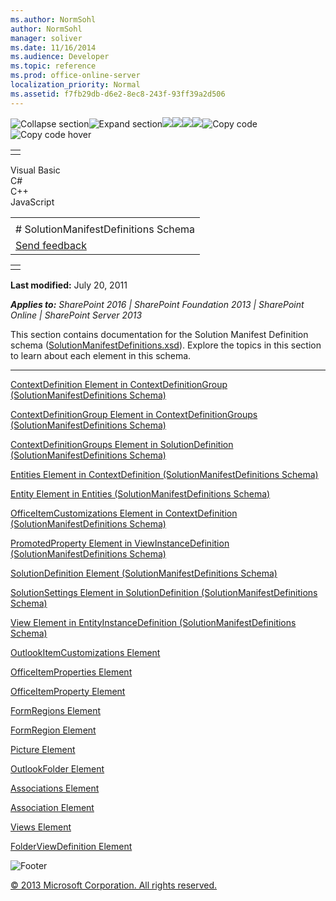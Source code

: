 ```yaml
---
ms.author: NormSohl
author: NormSohl
manager: soliver
ms.date: 11/16/2014
ms.audience: Developer
ms.topic: reference
ms.prod: office-online-server
localization_priority: Normal
ms.assetid: f7fb29db-d6e2-8ec8-243f-93ff39a2d506
---
```


![Collapse
section](../icons/collapse_all.gif "Collapse section")![Expand
section](../icons/expand_all.gif "Expand section")![](../icons/collapse_all.gif)![](../icons/expand_all.gif)![](../icons/dropdown.gif)![](../icons/dropdownHover.gif)![Copy
code](../icons/copycode.gif "Copy code")![Copy code
hover](../icons/copycodeHighlight.gif "Copy code hover")
<table>
<tbody>
<tr class="odd">
<td align="left"></td>
</tr>
</tbody>
</table>

Visual Basic  
C\#  
C++  
JavaScript  

<table>
<tbody>
<tr class="odd">
<td align="left"><span id="runningHeaderText"></span></td>
</tr>
<tr class="even">
<td align="left"># SolutionManifestDefinitions Schema</td>
</tr>
<tr class="odd">
<td align="left"><span id="headfeedbackarea" class="feedbackhead"><a href="javascript:SubmitFeedback(&#39;docthis@Microsoft.com&#39;,&#39;&#39;,&#39;&#39;,&#39;&#39;,&#39;1.0.18082.1225&#39;,&#39;%0\dThank%20you%20for%20your%20feedback.%20The%20developer%20writing%20teams%20use%20your%20feedback%20to%20improve%20documentation.%20While%20we%20are%20reviewing%20your%20feedback,%20we%20may%20send%20you%20e-mail%20to%20ask%20for%20clarification%20or%20feedback%20on%20a%20solution.%20We%20do%20not%20use%20your%20e-mail%20address%20for%20any%20other%20purpose%20and%20we%20delete%20it%20after%20we%20finish%20our%20review.%0\AFor%20further%20information%20about%20the%20privacy%20policies%20of%20Microsoft,%20please%20see%20http://privacy.microsoft.com/en-us/default.aspx.%0\A%0\d&#39;,&#39;Customer%20feedback&#39;);">Send feedback</a></span></td>
</tr>
</tbody>
</table>

<table>
<colgroup>
<col width="100%" />
</colgroup>
<tbody>
<tr class="odd">
<td align="left"></td>
</tr>
</tbody>
</table>

**Last modified:** July 20, 2011

***Applies to:** SharePoint 2016 | SharePoint Foundation 2013 |
SharePoint Online | SharePoint Server 2013*

This section contains documentation for the Solution Manifest Definition
schema
([SolutionManifestDefinitions.xsd](http://schemas.microsoft.com/office/2009/05/BusinessApplications/Manifest)).
Explore the topics in this section to learn about each element in this
schema.


--------------------------------------------------------------------------------------------------------------------------------------------------------------------------------------------------------------

<span sdata="link">[ContextDefinition Element in ContextDefinitionGroup
(SolutionManifestDefinitions
Schema)](contextdefinition-element-in-contextdefinitiongroup-solutionmanifestdefinitions.htm)</span>

<span sdata="link">[ContextDefinitionGroup Element in
ContextDefinitionGroups (SolutionManifestDefinitions
Schema)](contextdefinitiongroup-element-in-contextdefinitiongroups-solutionmanifestdefini.htm)</span>

<span sdata="link">[ContextDefinitionGroups Element in
SolutionDefinition (SolutionManifestDefinitions
Schema)](contextdefinitiongroups-element-in-solutiondefinition-solutionmanifestdefinition.htm)</span>

<span sdata="link">[Entities Element in ContextDefinition
(SolutionManifestDefinitions
Schema)](entities-element-in-contextdefinition-solutionmanifestdefinitions-schema.htm)</span>

<span sdata="link">[Entity Element in Entities
(SolutionManifestDefinitions
Schema)](entity-element-in-entities-solutionmanifestdefinitions-schema.htm)</span>

<span sdata="link">[OfficeItemCustomizations Element in
ContextDefinition (SolutionManifestDefinitions
Schema)](officeitemcustomizations-element-in-contextdefinition-solutionmanifestdefinition.htm)</span>

<span sdata="link">[PromotedProperty Element in ViewInstanceDefinition
(SolutionManifestDefinitions
Schema)](promotedproperty-element-in-viewinstancedefinition-solutionmanifestdefinitions-s.htm)</span>

<span sdata="link">[SolutionDefinition Element
(SolutionManifestDefinitions
Schema)](solutiondefinition-element-solutionmanifestdefinitions-schema.htm)</span>

<span sdata="link">[SolutionSettings Element in SolutionDefinition
(SolutionManifestDefinitions
Schema)](solutionsettings-element-in-solutiondefinition-solutionmanifestdefinitions-schem.htm)</span>

<span sdata="link">[View Element in EntityInstanceDefinition
(SolutionManifestDefinitions
Schema)](view-element-in-entityinstancedefinition-solutionmanifestdefinitions-schema.htm)</span>

<span sdata="link">[OutlookItemCustomizations
Element](outlookitemcustomizations-element.htm)</span>

<span sdata="link">[OfficeItemProperties
Element](officeitemproperties-element.htm)</span>

<span sdata="link">[OfficeItemProperty
Element](officeitemproperty-element.htm)</span>

<span sdata="link">[FormRegions
Element](formregions-element.htm)</span>

<span sdata="link">[FormRegion
Element](formregion-element.htm)</span>

<span sdata="link">[Picture
Element](picture-element.htm)</span>

<span sdata="link">[OutlookFolder
Element](outlookfolder-element.htm)</span>

<span sdata="link">[Associations
Element](associations-element.htm)</span>

<span sdata="link">[Association
Element](association-element.htm)</span>

<span sdata="link">[Views
Element](views-element.htm)</span>

<span sdata="link">[FolderViewDefinition
Element](folderviewdefinition-element.htm)</span>

![Footer](../icons/footer.gif "Footer")

[© 2013 Microsoft Corporation. All rights
reserved.](office-2013-documentation-copyright-notice.htm)



